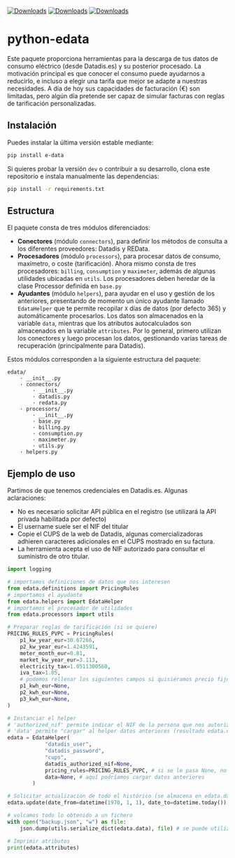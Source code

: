 [![Downloads](https://pepy.tech/badge/e-data)](https://pepy.tech/project/e-data)
[![Downloads](https://pepy.tech/badge/e-data/month)](https://pepy.tech/project/e-data)
[![Downloads](https://pepy.tech/badge/e-data/week)](https://pepy.tech/project/e-data)

# python-edata

Este paquete proporciona herramientas para la descarga de tus datos de consumo eléctrico (desde Datadis.es) y su posterior procesado. La motivación principal es que conocer el consumo puede ayudarnos a reducirlo, e incluso a elegir una tarifa que mejor se adapte a nuestras necesidades. A día de hoy sus capacidades de facturación (€) son limitadas, pero algún día pretende ser capaz de simular facturas con reglas de tarificación personalizadas.

## Instalación

Puedes instalar la última versión estable mediante:

``` bash
pip install e-data
```

Si quieres probar la versión `dev` o contribuir a su desarrollo, clona este repositorio e instala manualmente las dependencias:

``` bash
pip install -r requirements.txt
```

## Estructura

El paquete consta de tres módulos diferenciados:

* **Conectores** (módulo `connectors`), para definir los métodos de consulta a los diferentes proveedores: Datadis y REData.
* **Procesadores** (módulo `processors`), para procesar datos de consumo, maxímetro, o coste (tarificación). Ahora mismo consta de tres procesadores: `billing`, `consumption` y `maximeter`, además de algunas utilidades ubicadas en `utils`. Los procesadores deben heredar de la clase Processor definida en `base.py`
* **Ayudantes** (módulo `helpers`), para ayudar en el uso y gestión de los anteriores, presentando de momento un único ayudante llamado `EdataHelper` que te permite recopilar `X` días de datos (por defecto 365) y automáticamente procesarlos. Los datos son almacenados en la variable `data`, mientras que los atributos autocalculados son almacenados en la variable `attributes`. Por lo general, primero utilizan los conectores y luego procesan los datos, gestionando varias tareas de recuperación (principalmente para Datadis).

Estos módulos corresponden a la siguiente estructura del paquete:

```
edata/
    · __init__.py
    · connectors/
        · __init__.py
        · datadis.py
        · redata.py
    · processors/
        · __init__.py
        · base.py
        · billing.py
        · consumption.py
        · maximeter.py
        · utils.py
    · helpers.py
```

## Ejemplo de uso

Partimos de que tenemos credenciales en Datadis.es. Algunas aclaraciones:
* No es necesario solicitar API pública en el registro (se utilizará la API privada habilitada por defecto)
* El username suele ser el NIF del titular
* Copie el CUPS de la web de Datadis, algunas comercializadoras adhieren caracteres adicionales en el CUPS mostrado en su factura.
* La herramienta acepta el uso de NIF autorizado para consultar el suministro de otro titular.

``` python
import logging

# importamos definiciones de datos que nos interesen
from edata.definitions import PricingRules
# importamos el ayudante
from edata.helpers import EdataHelper
# importamos el procesador de utilidades
from edata.processors import utils

# Preparar reglas de tarificación (si se quiere)
PRICING_RULES_PVPC = PricingRules(
    p1_kw_year_eur=30.67266,
    p2_kw_year_eur=1.4243591,
    meter_month_eur=0.81,
    market_kw_year_eur=3.113,
    electricity_tax=1.0511300560,
    iva_tax=1.05,
    # podemos rellenar los siguientes campos si quisiéramos precio fijo (y no pvpc)
    p1_kwh_eur=None,
    p2_kwh_eur=None,
    p3_kwh_eur=None,
)

# Instanciar el helper
# 'authorized_nif' permite indicar el NIF de la persona que nos autoriza a consultar su CUPS.
# 'data' permite "cargar" al helper datos anteriores (resultado edata.data de una ejecución anterior), para evitar volver a consultar los mismos.
edata = EdataHelper(
            "datadis_user",
            "datadis_password",
            "cups",
            datadis_authorized_nif=None,
            pricing_rules=PRICING_RULES_PVPC, # si se le pasa None, no aplica tarificación
            data=None, # aquí podríamos cargar datos anteriores
        )

# Solicitar actualización de todo el histórico (se almacena en edata.data)
edata.update(date_from=datetime(1970, 1, 1), date_to=datetime.today())

# volcamos todo lo obtenido a un fichero
with open("backup.json", "w") as file:
    json.dump(utils.serialize_dict(edata.data), file) # se puede utilizar deserialize_dict para la posterior lectura del backup

# Imprimir atributos
print(edata.attributes)
```
